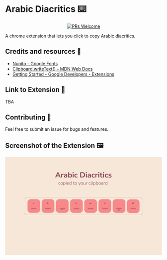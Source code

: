 # Arabic Diacritics ⌨️
<p  align="center">
<a  href="http://makeapullrequest.com">
<img  src="https://img.shields.io/badge/PRs-welcome-brightgreen.svg?style=flat-square"  alt="PRs Welcome">
</a>
</p>
A chrome extension that lets you click to copy Arabic diacritics.

## Credits and resources 🎨
- [Nunito - Google Fonts](https://fonts.google.com/specimen/Nunito)
- [Clipboard.writeText() - MDN Web Docs](https://developer.mozilla.org/en-US/docs/Web/API/Clipboard/writeText)
- [Getting Started - Google Developers - Extensions](https://developer.chrome.com/docs/extensions/mv3/getstarted/)

## Link to Extension 🔗
TBA
<!-- 👉 [Link to extension on Chrome Websore](https://chrome.google.com/webstore/detail/french-accents/jmnjcglbcleaddocnpkckjmlloeaaaak/) 👈 -->

## Contributing 🚀
Feel free to submit an issue for bugs and features.

## Screenshot of the Extension 🖼
<p float="left">
  <img src="screenshots/extension%20screenshot.jpg" width="700" />
</p>

<!-- ## 🎖 Contributors
<a href = "https://github.com/itsmaisfrench-accents/contributors">
  <img src = "https://contrib.rocks/image?repo=itsmais/french-accents"/>
</a>
 -->
